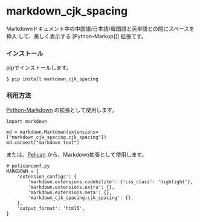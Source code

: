 <!-- -*- coding: utf-8 -*- -->
<!-- ----*---------*---------*---------*---------*---------*---------*---- -->
# markdown_cjk_spacing

Markdownドキュメント中の中国語/日本語/韓国語と英単語との間にスペースを挿入
して、美しく表示する [Python-Markup][] 拡張です。

### インストール

pipでインストールします。

```
$ pip install markdown_cjk_spacing
```

### 利用方法

[Python-Markdown][] の拡張として使用します。

```.python
import markdown

md = markdown.Markdown(extensions=["markdown_cjk_spacing.cjk_spacing"])
md.convert("markdown text")
```

または、[Pelican][] から、Markdown拡張として使用します。

```.python
# pelicanconf.py
MARKDOWN = {
    'extension_configs': {
        'markdown.extensions.codehilite': {'css_class': 'highlight'},
        'markdown.extensions.extra': {},
        'markdown.extensions.meta': {},
        'markdown_cjk_spacing.cjk_spacing': {},
    },
    'output_format': 'html5',
}
```

[Python-Markdown]: https://github.com/Python-Markdown/markdown "Python-Markdown"
[Pelican]: https://blog.getpelican.com/ "Pelican Static Site Generator"
